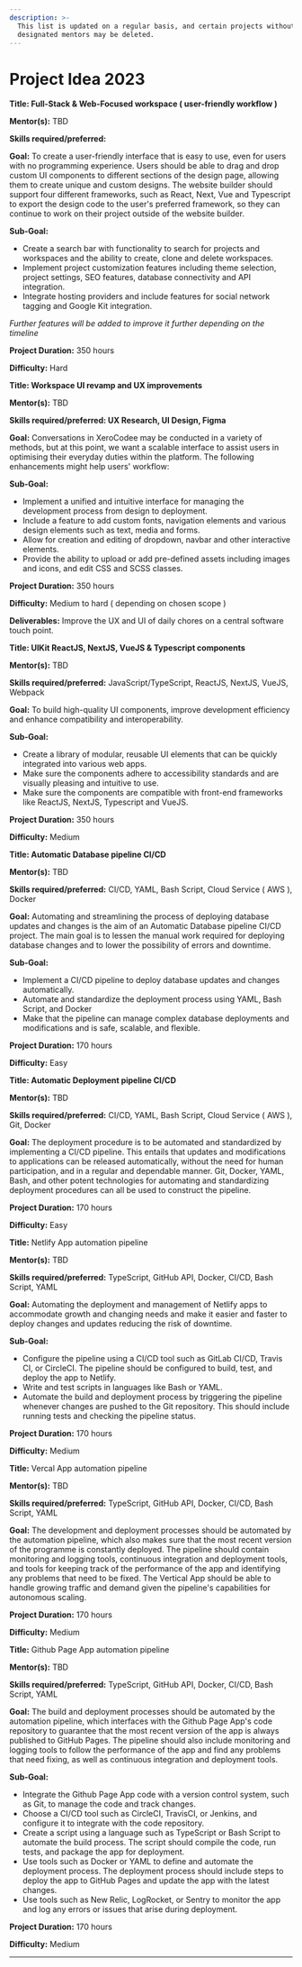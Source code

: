 ```yaml
---
description: >-
  This list is updated on a regular basis, and certain projects without
  designated mentors may be deleted.
---
```


# Project Idea 2023

**Title:  Full-Stack & Web-Focused workspace  ( user-friendly workflow )**

**Mentor(s):**  TBD

**Skills required/preferred:**

**Goal:**  To create a user-friendly interface that is easy to use, even for users with no programming experience. Users should be able to drag and drop custom UI components to different sections of the design page, allowing them to create unique and custom designs. The website builder should support four different frameworks, such as React, Next, Vue and Typescript to export the design code to the user's preferred framework, so they can continue to work on their project outside of the website builder.

**Sub-Goal:**&#x20;

* Create a search bar with functionality to search for projects and workspaces and the ability to create, clone and delete workspaces.
* Implement project customization features including theme selection, project settings, SEO features, database connectivity and API integration.&#x20;
* Integrate hosting providers and include features for social network tagging and Google Kit integration.

_Further features will be added to improve it further depending on the timeline_

**Project Duration:** 350 hours

**Difficulty:** Hard



**Title:  Workspace UI revamp and UX improvements**

**Mentor(s):**  TBD

**Skills required/preferred: UX Research, UI Design, Figma**

**Goal:**  Conversations in XeroCodee may be conducted in a variety of methods, but at this point, we want a scalable interface to assist users in optimising their everyday duties within the platform. The following enhancements might help users' workflow:

**Sub-Goal:**&#x20;

* Implement a unified and intuitive interface for managing the development process from design to deployment.&#x20;
* Include a feature to add custom fonts, navigation elements and various design elements such as text, media and forms.
* Allow for creation and editing of dropdown, navbar and other interactive elements.&#x20;
* Provide the ability to upload or add pre-defined assets including images and icons, and edit CSS and SCSS classes.

**Project Duration:** 350 hours

**Difficulty:** Medium to hard ( depending on chosen scope )

**Deliverables:** Improve the UX and UI of daily chores on a central software touch point.



**Title:  UIKit ReactJS, NextJS, VueJS & Typescript components**

**Mentor(s):**  TBD

**Skills required/preferred:** JavaScript/TypeScript, ReactJS, NextJS, VueJS, Webpack

**Goal:**  To build high-quality UI components, improve development efficiency and enhance compatibility and interoperability.

**Sub-Goal:**&#x20;

* Create a library of modular, reusable UI elements that can be quickly integrated into various web apps.
* Make sure the components adhere to accessibility standards and are visually pleasing and intuitive to use.
* Make sure the components are compatible with front-end frameworks like ReactJS, NextJS, Typescript and VueJS.

**Project Duration:** 350 hours

**Difficulty:** Medium



**Title:  Automatic Database pipeline CI/CD**

**Mentor(s):**  TBD

**Skills required/preferred:** CI/CD, YAML, Bash Script, Cloud Service ( AWS ), Docker

**Goal:**  Automating and streamlining the process of deploying database updates and changes is the aim of an Automatic Database pipeline CI/CD project. The main goal is to lessen the manual work required for deploying database changes and to lower the possibility of errors and downtime.

**Sub-Goal:**&#x20;

* Implement a CI/CD pipeline to deploy database updates and changes automatically.
* Automate and standardize the deployment process using YAML, Bash Script, and Docker&#x20;
* Make that the pipeline can manage complex database deployments and modifications and is safe, scalable, and flexible.

**Project Duration:** 170 hours

**Difficulty:** Easy



**Title:  Automatic Deployment  pipeline CI/CD**

**Mentor(s):**  TBD

**Skills required/preferred:** CI/CD, YAML, Bash Script, Cloud Service ( AWS ), Git, Docker

**Goal:**  The deployment procedure is to be automated and standardized by implementing a CI/CD pipeline. This entails that updates and modifications to applications can be released automatically, without the need for human participation, and in a regular and dependable manner. Git, Docker, YAML, Bash, and other potent technologies for automating and standardizing deployment procedures can all be used to construct the pipeline.

**Project Duration:** 170 hours

**Difficulty:** Easy



**Title:**  Netlify App automation pipeline&#x20;

**Mentor(s):**  TBD

**Skills required/preferred:** TypeScript, GitHub API, Docker, CI/CD, Bash Script, YAML

**Goal:**  Automating the deployment and management of Netlify apps to accommodate growth and changing needs and make it easier and faster to deploy changes and updates reducing the risk of downtime.

**Sub-Goal:**&#x20;

* Configure the pipeline using a CI/CD tool such as GitLab CI/CD, Travis CI, or CircleCI. The pipeline should be configured to build, test, and deploy the app to Netlify.
* Write and test scripts in languages like Bash or YAML.
* Automate the build and deployment process by triggering the pipeline whenever changes are pushed to the Git repository. This should include running tests and checking the pipeline status.

**Project Duration:** 170 hours

**Difficulty:** Medium



**Title:**  Vercal App automation pipeline&#x20;

**Mentor(s):**  TBD

**Skills required/preferred:** TypeScript, GitHub API, Docker, CI/CD, Bash Script, YAML

**Goal:**  The development and deployment processes should be automated by the automation pipeline, which also makes sure that the most recent version of the programme is constantly deployed. The pipeline should contain monitoring and logging tools, continuous integration and deployment tools, and tools for keeping track of the performance of the app and identifying any problems that need to be fixed. The Vertical App should be able to handle growing traffic and demand given the pipeline's capabilities for autonomous scaling.

**Project Duration:** 170 hours

**Difficulty:** Medium



**Title:**  Github Page App automation pipeline&#x20;

**Mentor(s):**  TBD

**Skills required/preferred:** TypeScript, GitHub API, Docker, CI/CD, Bash Script, YAML

**Goal:**  The build and deployment processes should be automated by the automation pipeline, which interfaces with the Github Page App's code repository to guarantee that the most recent version of the app is always published to GitHub Pages. The pipeline should also include monitoring and logging tools to follow the performance of the app and find any problems that need fixing, as well as continuous integration and deployment tools.

**Sub-Goal:**&#x20;

* Integrate the Github Page App code with a version control system, such as Git, to manage the code and track changes.
* Choose a CI/CD tool such as CircleCI, TravisCI, or Jenkins, and configure it to integrate with the code repository.
* Create a script using a language such as TypeScript or Bash Script to automate the build process. The script should compile the code, run tests, and package the app for deployment.
* Use tools such as Docker or YAML to define and automate the deployment process. The deployment process should include steps to deploy the app to GitHub Pages and update the app with the latest changes.
* Use tools such as New Relic, LogRocket, or Sentry to monitor the app and log any errors or issues that arise during deployment.

**Project Duration:** 170 hours

**Difficulty:** Medium





****
